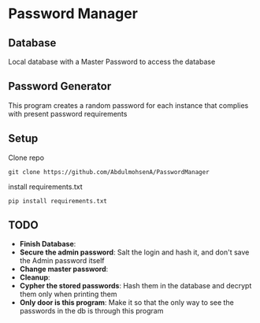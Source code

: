 # Password Manager

## Database
Local database with a Master Password to access the database

## Password Generator
This program creates a random password for each instance that complies with present password requirements

## Setup
Clone repo
```
git clone https://github.com/AbdulmohsenA/PasswordManager
```

install requirements.txt
```
pip install requirements.txt
```

## TODO
- **Finish Database**:
- **Secure the admin password**: Salt the login and hash it, and don't save the Admin password itself
- **Change master password**:
- **Cleanup**:
- **Cypher the stored passwords**: Hash them in the database and decrypt them only when printing them
- **Only door is this program**: Make it so that the only way to see the passwords in the db is through this program